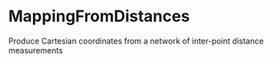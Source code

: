 # MappingFromDistances
Produce Cartesian coordinates from a network of inter-point distance measurements
